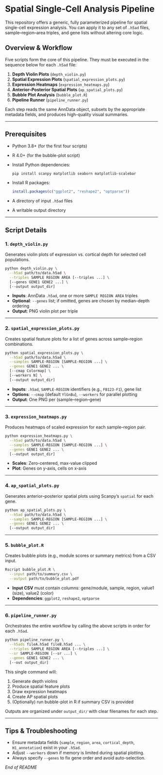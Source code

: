 # Spatial Single-Cell Analysis Pipeline

This repository offers a generic, fully parameterized pipeline for spatial single-cell expression analysis. You can apply it to any set of `.h5ad` files, sample–region–area triples, and gene lists without altering core logic.

## Overview & Workflow

Five scripts form the core of this pipeline. They must be executed in the sequence below for each `.h5ad` file:

1. **Depth Violin Plots** (`depth_violin.py`)
2. **Spatial Expression Plots** (`spatial_expression_plots.py`)
3. **Expression Heatmaps** (`expression_heatmaps.py`)
4. **Anterior–Posterior Spatial Plots** (`ap_spatial_plots.py`)
5. **Bubble Plot Analysis** (`bubble_plot.R`)
6. **Pipeline Runner** (`pipeline_runner.py`)

Each step reads the same AnnData object, subsets by the appropriate metadata fields, and produces high-quality visual summaries.

---

## Prerequisites

* Python 3.8+ (for the first four scripts)
* R 4.0+ (for the bubble-plot script)
* Install Python dependencies:

  ```bash
  pip install scanpy matplotlib seaborn matplotlib-scalebar
  ```
* Install R packages:

  ```r
  install.packages(c("ggplot2", "reshape2", "optparse"))
  ```
* A directory of input `.h5ad` files
* A writable output directory

---

## Script Details

### 1. `depth_violin.py`

Generates violin plots of expression vs. cortical depth for selected cell populations.

```bash
python depth_violin.py \
  --h5ad path/to/data.h5ad \
  --triples SAMPLE REGION AREA [--triples ...] \
  [--genes GENE1 GENE2 ...] \
  [--output output_dir]
```

* **Inputs**: AnnData `.h5ad`, one or more `SAMPLE REGION AREA` triples
* **Optional**: `--genes` list; if omitted, genes are chosen by median-depth ordering
* **Output**: PNG violin plot per triple

---

### 2. `spatial_expression_plots.py`

Creates spatial feature plots for a list of genes across sample–region combinations.

```bash
python spatial_expression_plots.py \
  --h5ad path/to/data.h5ad \
  --samples SAMPLE-REGION [SAMPLE-REGION ...] \
  --genes GENE1 GENE2 ... \
  [--cmap Colormap] \
  [--workers N] \
  [--output output_dir]
```

* **Inputs**: `.h5ad`, `SAMPLE-REGION` identifiers (e.g., `FB123-F1`), gene list
* **Options**: `--cmap` (default `YlGnBu`), `--workers` for parallel plotting
* **Output**: One PNG per (sample–region–gene)

---

### 3. `expression_heatmaps.py`

Produces heatmaps of scaled expression for each sample–region pair.

```bash
python expression_heatmaps.py \
  --h5ad path/to/data.h5ad \
  --samples SAMPLE-REGION [SAMPLE-REGION ...] \
  --genes GENE1 GENE2 ... \
  [--output output_dir]
```

* **Scales**: Zero-centered, max-value clipped
* **Plot**: Genes on y-axis, cells on x-axis

---

### 4. `ap_spatial_plots.py`

Generates anterior–posterior spatial plots using Scanpy’s `spatial` for each gene.

```bash
python ap_spatial_plots.py \
  --h5ad path/to/data.h5ad \
  --samples SAMPLE-REGION [SAMPLE-REGION ...] \
  --genes GENE1 GENE2 ... \
  [--output output_dir]
```

---

### 5. `bubble_plot.R`

Creates bubble plots (e.g., module scores or summary metrics) from a CSV input.

```bash
Rscript bubble_plot.R \
  --input path/to/summary.csv \
  --output path/to/bubble_plot.pdf
```

* **Input CSV** must contain columns: gene/module, sample, region, value1 (size), value2 (color)
* **Dependencies**: `ggplot2`, `reshape2`, `optparse`

---

### 6. `pipeline_runner.py`

Orchestrates the entire workflow by calling the above scripts in order for each `.h5ad`.

```bash
python pipeline_runner.py \
  --h5ads fileA.h5ad fileB.h5ad ... \
  --triples SAMPLE REGION AREA [--triples ...] \
  --sr SAMPLE-REGION [--sr ...] \
  --genes GENE1 GENE2 ... \
  [--out output_dir]
```

This single command will:

1. Generate depth violins
2. Produce spatial feature plots
3. Draw expression heatmaps
4. Create AP spatial plots
5. (Optionally) run bubble-plot in R if summary CSV is provided

Outputs are organized under `output_dir/` with clear filenames for each step.

---

## Tips & Troubleshooting

* Ensure metadata fields (`sample`, `region`, `area`, `cortical_depth`, `H1_annotation`) exist in your `.h5ad`.
* Adjust `--workers` down if memory is limited during spatial plotting.
* Always specify `--genes` to fix gene order and avoid auto-selection.

*End of README*
